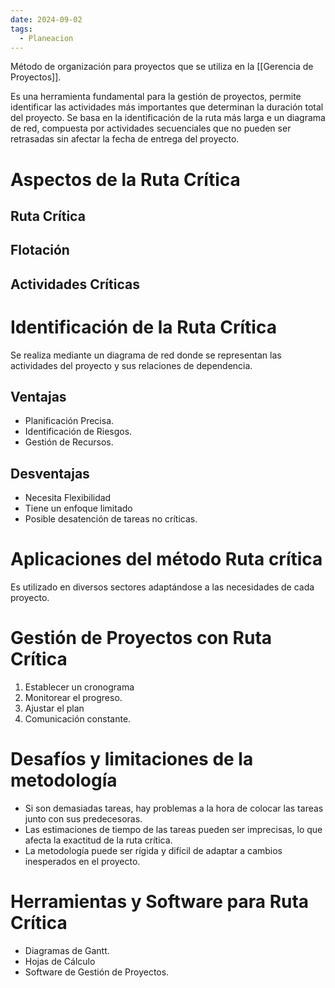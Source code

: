 ```yaml
---
date: 2024-09-02
tags:
  - Planeacion
---
```


Método de organización para proyectos que se utiliza en la [[Gerencia de Proyectos]].

Es una herramienta fundamental para la gestión de proyectos, permite identificar las actividades más importantes que determinan la duración total del proyecto.
Se basa en la identificación de la ruta más larga e un diagrama de red, compuesta por actividades secuenciales que no pueden ser retrasadas sin afectar la fecha de entrega del proyecto.

# Aspectos de la Ruta Crítica
## Ruta Crítica
## Flotación
## Actividades Críticas

# Identificación de la Ruta Crítica
Se realiza mediante un diagrama de red donde se representan las actividades del proyecto y sus relaciones de dependencia.
## Ventajas
- Planificación Precisa.
- Identificación de Riesgos.
- Gestión de Recursos.
## Desventajas
- Necesita Flexibilidad
- Tiene un enfoque limitado
- Posible desatención de tareas no críticas.

# Aplicaciones del método Ruta crítica
Es utilizado en diversos sectores adaptándose a las necesidades de cada proyecto.
# Gestión de Proyectos con Ruta Crítica
1. Establecer un cronograma
2. Monitorear el progreso.
3. Ajustar el plan
4. Comunicación constante.
# Desafíos y limitaciones de la metodología
- Si son demasiadas tareas, hay problemas a la hora de colocar las tareas junto con sus predecesoras.
- Las estimaciones de tiempo de las tareas pueden ser imprecisas, lo que afecta la exactitud de la ruta crítica.
- La metodología puede ser rígida y difícil de adaptar a cambios inesperados en el proyecto.
# Herramientas y Software para Ruta Crítica
- Diagramas de Gantt.
- Hojas de Cálculo
- Software de Gestión de Proyectos.